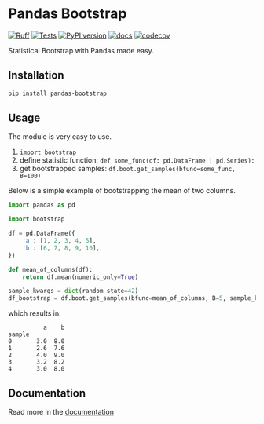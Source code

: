 # Pandas Bootstrap

[![Ruff](https://img.shields.io/endpoint?url=https://raw.githubusercontent.com/astral-sh/ruff/main/assets/badge/v2.json)](https://github.com/astral-sh/ruff)
[![Tests](https://github.com/wd60622/pandas-bootstrap/actions/workflows/tests.yml/badge.svg)](https://github.com/wd60622/pandas-bootstrap/actions/workflows/tests.yml)
[![PyPI version](https://badge.fury.io/py/pandas-bootstrap.svg)](https://badge.fury.io/py/pandas-bootstrap)
[![docs](https://github.com/wd60622/pandas-bootstrap/actions/workflows/docs.yml/badge.svg)](https://wd60622.github.io/pandas-bootstrap/)
[![codecov](https://codecov.io/gh/wd60622/pandas-bootstrap/graph/badge.svg?token=WEJBSBMTYN)](https://codecov.io/gh/wd60622/pandas-bootstrap)

Statistical Bootstrap with Pandas made easy.

## Installation

```bash
pip install pandas-bootstrap
```

## Usage

The module is very easy to use.

1. `import bootstrap`
2. define statistic function: `def some_func(df: pd.DataFrame | pd.Series):`
3. get bootstrapped samples: `df.boot.get_samples(bfunc=some_func, B=100)`

Below is a simple example of bootstrapping the mean of two columns.

```python
import pandas as pd

import bootstrap

df = pd.DataFrame({
    'a': [1, 2, 3, 4, 5],
    'b': [6, 7, 8, 9, 10],
})

def mean_of_columns(df):
    return df.mean(numeric_only=True)

sample_kwargs = dict(random_state=42)
df_bootstrap = df.boot.get_samples(bfunc=mean_of_columns, B=5, sample_kwargs=sample_kwargs)
```

which results in:

```text
          a    b
sample
0       3.0  8.0
1       2.6  7.6
2       4.0  9.0
3       3.2  8.2
4       3.0  8.0
```

## Documentation

Read more in the [documentation](https://wd60622.github.io/pandas-bootstrap/)

